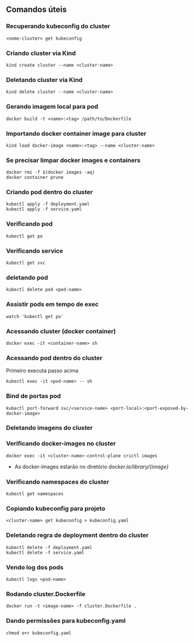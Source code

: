 ## Comandos úteis

### Recuperando kubeconfig do cluster
```
<nome-cluster> get kubeconfig
```

### Criando cluster via Kind
```
kind create cluster --name <cluster-name>
```

### Deletando cluster via Kind
```
kind delete cluster --name <cluster-name>
```

### Gerando imagem local para pod
```
docker build -t <name>:<tag> /path/to/Dockerfile
```

### Importando docker container image para cluster
```
kind load docker-image <name>:<tag> --name <cluster-name>
```

### Se precisar limpar docker images e containers
```
docker rmi -f $(docker images -aq)
docker container prune
```

### Criando pod dentro do cluster
```
kubectl apply -f deployment.yaml
kubectl apply -f service.yaml
```

### Verificando pod
```
kubectl get po
```

### Verificando service
```
kubectl get svc
```

### deletando pod
```
kubectl delete pod <pod-name>

```

### Assistir pods em tempo de exec
```
watch 'kubectl get po'

```

### Acessando cluster (docker container)
```
docker exec -it <container-name> sh
```

### Acessando pod dentro do cluster
Primeiro executa passo acima

```
kubectl exec -it <pod-name> -- sh
```

### Bind de portas pod
```
kubectl port-forward svc/<service-name> <port-local>:<port-exposed-by-docker-image>
```

### Deletando imagens do cluster


### Verificando docker-images no cluster
```
docker exec -it <cluster-name>-control-plane crictl images
```
- As docker-images estarão no diretório *docker.io/library/{image}*

### Verificando namespaces do cluster
```
kubectl get namespaces
```

### Copiando kubeconfig para projeto
```
<cluster-name> get kubeconfig > kubeconfig.yaml
```

### Deletando regra de deployment dentro do cluster
```
kubectl delete -f deployment.yaml
kubectl delete -f service.yaml
```

### Vendo log dos pods
```
kubectl logs <pod-name>
```

### Rodando cluster.Dockerfile
```
docker run -t <image-name> -f cluster.Dockerfile .
```

### Dando permissões para kubeconfig.yaml
```
chmod o+r kubeconfig.yaml
```